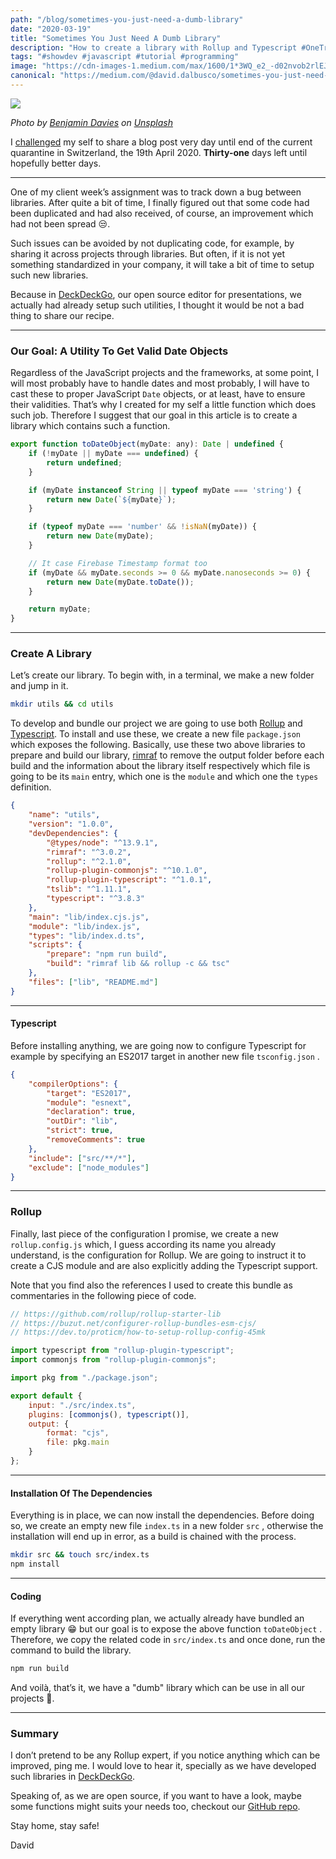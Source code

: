 ```yaml
---
path: "/blog/sometimes-you-just-need-a-dumb-library"
date: "2020-03-19"
title: "Sometimes You Just Need A Dumb Library"
description: "How to create a library with Rollup and Typescript #OneTrickADay-31"
tags: "#showdev #javascript #tutorial #programming"
image: "https://cdn-images-1.medium.com/max/1600/1*3WQ_e2_-d02nvob2rlEJCA.png"
canonical: "https://medium.com/@david.dalbusco/sometimes-you-just-need-a-dumb-library-5f8e79e667dd"
---
```


![](https://cdn-images-1.medium.com/max/1600/1*3WQ_e2_-d02nvob2rlEJCA.png)

_Photo by [Benjamin Davies](https://unsplash.com/@bendavisual?utm_source=unsplash&utm_medium=referral&utm_content=creditCopyText) on [Unsplash](https://unsplash.com/s/photos/free?utm_source=unsplash&utm_medium=referral&utm_content=creditCopyText)_

I [challenged](https://daviddalbusco.com/blog/how-to-call-the-service-worker-from-the-web-app-context) my self to share a blog post very day until end of the current quarantine in Switzerland, the 19th April 2020. **Thirty-one** days left until hopefully better days.

---

One of my client week’s assignment was to track down a bug between libraries. After quite a bit of time, I finally figured out that some code had been duplicated and had also received, of course, an improvement which had not been spread 😒.

Such issues can be avoided by not duplicating code, for example, by sharing it across projects through libraries. But often, if it is not yet something standardized in your company, it will take a bit of time to setup such new libraries.

Because in [DeckDeckGo](https://deckdeckgo.com), our open source editor for presentations, we actually had already setup such utilities, I thought it would be not a bad thing to share our recipe.

---

### Our Goal: A Utility To Get Valid Date Objects

Regardless of the JavaScript projects and the frameworks, at some point, I will most probably have to handle dates and most probably, I will have to cast these to proper JavaScript `Date` objects, or at least, have to ensure their validities. That’s why I created for my self a little function which does such job. Therefore I suggest that our goal in this article is to create a library which contains such a function.

```javascript
export function toDateObject(myDate: any): Date | undefined {
    if (!myDate || myDate === undefined) {
        return undefined;
    }

    if (myDate instanceof String || typeof myDate === 'string') {
        return new Date(`${myDate}`);
    }

    if (typeof myDate === 'number' && !isNaN(myDate)) {
        return new Date(myDate);
    }

    // It case Firebase Timestamp format too
    if (myDate && myDate.seconds >= 0 && myDate.nanoseconds >= 0) {
        return new Date(myDate.toDate());
    }

    return myDate;
}
```

---

### Create A Library

Let’s create our library. To begin with, in a terminal, we make a new folder and jump in it.

```bash
mkdir utils && cd utils
```

To develop and bundle our project we are going to use both [Rollup](https://rollupjs.org) and [Typescript](https://www.typescriptlang.org). To install and use these, we create a new file `package.json` which exposes the following. Basically, use these two above libraries to prepare and build our library, [rimraf](https://github.com/isaacs/rimraf) to remove the output folder before each build and the information about the library itself respectively which file is going to be its `main` entry, which one is the `module` and which one the `types` definition.

```json
{
	"name": "utils",
	"version": "1.0.0",
	"devDependencies": {
		"@types/node": "^13.9.1",
		"rimraf": "^3.0.2",
		"rollup": "^2.1.0",
		"rollup-plugin-commonjs": "^10.1.0",
		"rollup-plugin-typescript": "^1.0.1",
		"tslib": "^1.11.1",
		"typescript": "^3.8.3"
	},
	"main": "lib/index.cjs.js",
	"module": "lib/index.js",
	"types": "lib/index.d.ts",
	"scripts": {
		"prepare": "npm run build",
		"build": "rimraf lib && rollup -c && tsc"
	},
	"files": ["lib", "README.md"]
}
```

---

#### Typescript

Before installing anything, we are going now to configure Typescript for example by specifying an ES2017 target in another new file `tsconfig.json` .

```json
{
	"compilerOptions": {
		"target": "ES2017",
		"module": "esnext",
		"declaration": true,
		"outDir": "lib",
		"strict": true,
		"removeComments": true
	},
	"include": ["src/**/*"],
	"exclude": ["node_modules"]
}
```

---

### Rollup

Finally, last piece of the configuration I promise, we create a new `rollup.config.js` which, I guess according its name you already understand, is the configuration for Rollup. We are going to instruct it to create a CJS module and are also explicitly adding the Typescript support.

Note that you find also the references I used to create this bundle as commentaries in the following piece of code.

```javascript
// https://github.com/rollup/rollup-starter-lib
// https://buzut.net/configurer-rollup-bundles-esm-cjs/
// https://dev.to/proticm/how-to-setup-rollup-config-45mk

import typescript from "rollup-plugin-typescript";
import commonjs from "rollup-plugin-commonjs";

import pkg from "./package.json";

export default {
	input: "./src/index.ts",
	plugins: [commonjs(), typescript()],
	output: {
		format: "cjs",
		file: pkg.main
	}
};
```

---

#### Installation Of The Dependencies

Everything is in place, we can now install the dependencies. Before doing so, we create an empty new file `index.ts` in a new folder `src` , otherwise the installation will end up in error, as a build is chained with the process.

```bash
mkdir src && touch src/index.ts
npm install
```

---

#### Coding

If everything went according plan, we actually already have bundled an empty library 😁 but our goal is to expose the above function `toDateObject` . Therefore, we copy the related code in `src/index.ts` and once done, run the command to build the library.

```bash
npm run build
```

And voilà, that’s it, we have a "dumb" library which can be use in all our projects 🎉.

---

### Summary

I don’t pretend to be any Rollup expert, if you notice anything which can be improved, ping me. I would love to hear it, specially as we have developed such libraries in [DeckDeckGo](https://deckdeckgo.com).

Speaking of, as we are open source, if you want to have a look, maybe some functions might suits your needs too, checkout our [GitHub repo](https://github.com/deckgo/deckdeckgo/tree/master/utils).

Stay home, stay safe!

David
